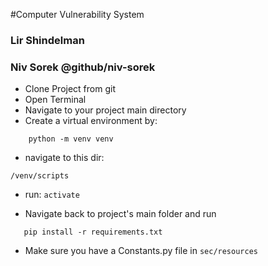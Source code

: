 #Computer Vulnerability System
### Lir Shindelman  
### Niv Sorek @github/niv-sorek
* Clone Project from git
* Open Terminal
* Navigate to your project main directory
* Create a virtual environment by:
```
    python -m venv venv
```

* navigate to this dir: 
```
/venv/scripts
```
   
* run:
    `activate`
   
* Navigate back to project's main folder and run
 ```
    pip install -r requirements.txt
```   
* Make sure you have a Constants.py file in `sec/resources`

 